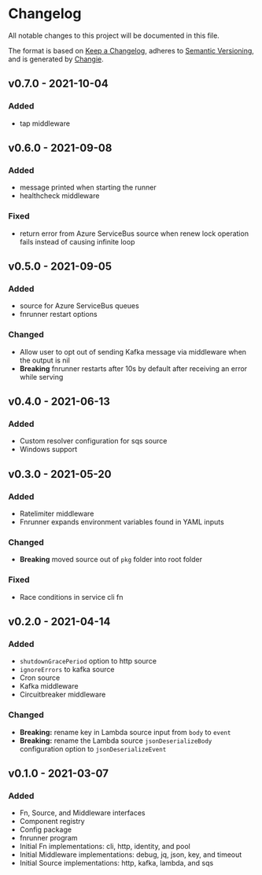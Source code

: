 # Changelog
All notable changes to this project will be documented in this file.

The format is based on [Keep a Changelog](https://keepachangelog.com/en/1.0.0/),
adheres to [Semantic Versioning](https://semver.org/spec/v2.0.0.html),
and is generated by [Changie](https://github.com/miniscruff/changie).

## v0.7.0 - 2021-10-04
### Added
* tap middleware

## v0.6.0 - 2021-09-08
### Added
* message printed when starting the runner
* healthcheck middleware
### Fixed
* return error from Azure ServiceBus source when renew lock operation fails instead of causing infinite loop

## v0.5.0 - 2021-09-05
### Added
* source for Azure ServiceBus queues
* fnrunner restart options
### Changed
* Allow user to opt out of sending Kafka message via middleware when the output is nil
* **Breaking** fnrunner restarts after 10s by default after receiving an error while serving

## v0.4.0 - 2021-06-13

### Added
* Custom resolver configuration for sqs source
* Windows support

## v0.3.0 - 2021-05-20

### Added
* Ratelimiter middleware
* Fnrunner expands environment variables found in YAML inputs

### Changed
* **Breaking** moved source out of `pkg` folder into root folder

### Fixed
* Race conditions in service cli fn

## v0.2.0 - 2021-04-14

### Added
* `shutdownGracePeriod` option to http source
* `ignoreErrors` to kafka source
* Cron source
* Kafka middleware
* Circuitbreaker middleware

### Changed
* **Breaking:** rename key in Lambda source input from `body` to `event`
* **Breaking:** rename the Lambda source `jsonDeserializeBody` configuration option to `jsonDeserializeEvent`

## v0.1.0 - 2021-03-07

### Added
* Fn, Source, and Middleware interfaces
* Component registry
* Config package
* fnrunner program
* Initial Fn implementations: cli, http, identity, and pool
* Initial Middleware implementations: debug, jq, json, key, and timeout
* Initial Source implementations: http, kafka, lambda, and sqs